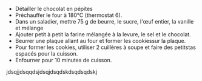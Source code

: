 - Détailler le chocolat en pépites
- Préchauffer le four à 180°C (thermostat 6).
- Dans un saladier, mettre 75 g de beurre, le sucre, l'œuf entier, la vanille et mélange
- Ajouter petit à petit la farine mélangée à la levure, le sel et le chocolat.
- Beurrer une plaque allant au four et former les cookiessur la plaque.
- Pour former les cookies, utiliser 2 cuillères à soupe et faire des petitstas espacés pour la cuisson.
- Enfourner pour 10 minutes de cuisson.


jdsqjjdsqqdsjdsqjdsqdskdsqdsqdskj
